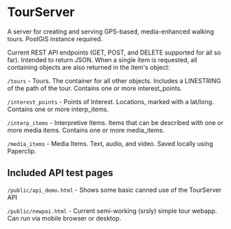 # TourServer

A server for creating and serving GPS-based, media-enhanced walking tours. PostGIS instance required.

Current REST API endpoints (GET, POST, and DELETE supported for all so far). Intended to return JSON. When a single item is requested, all containing objects are also returned in the item's object:

`/tours` - Tours. The container for all other objects. Includes a LINESTRING of the path of the tour. Contains one or more interest_points.

`/interest_points` - Points of Interest. Locations, marked with a lat/long. Contains one or more interp_items.

`/interp_items` - Interpretive Items. Items that can be described with one or more media items. Contains one or more media_items.

`/media_items` - Media Items. Text, audio, and video. Saved locally using Paperclip.

## Included API test pages

`/public/api_demo.html` - Shows some basic canned use of the TourServer API

`/public/newpoi.html` - Current semi-working (srsly) simple tour webapp. Can run via mobile browser or desktop.

